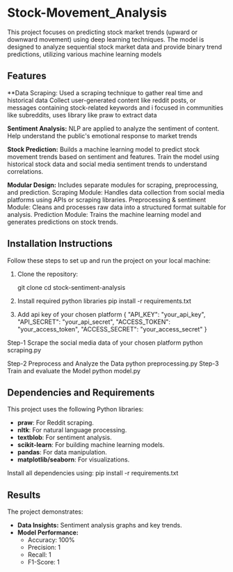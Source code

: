 # Stock-Movement_Analysis
This project focuses on predicting stock market trends (upward or downward movement) using deep learning techniques. The model is designed to analyze sequential stock market data and provide binary trend predictions, utilizing various machine learning models


## Features
 **Data Scraping: Used a scraping technique to gather real time and historical data
   Collect user-generated content like reddit posts, or messages containing stock-related keywords and i focused in communities like subreddits, uses library like 
   praw to extract data

**Sentiment Analysis:** NLP are applied to analyze the sentiment of content.
   Help understand the public's emotional response to market trends

 **Stock Prediction:** Builds a machine learning model to predict stock movement trends based on sentiment and features.
    Train the model using historical stock data and social media sentiment trends to understand correlations.

 **Modular Design:** Includes separate modules for scraping, preprocessing, and prediction.
      Scraping Module: Handles data collection from social media platforms using APIs or scraping libraries.
      Preprocessing & sentiment Module: Cleans and processes raw data into a structured format suitable for analysis.
      Prediction Module: Trains the machine learning model and generates predictions on stock trends.


## Installation Instructions

Follow these steps to set up and run the project on your local machine:

1. Clone the repository:

   git clone <repository-url>
   cd stock-sentiment-analysis

2. Install required python libraries
   pip install -r requirements.txt

3. Add api key of your chosen platform
 {
  "API_KEY": "your_api_key",
  "API_SECRET": "your_api_secret",
  "ACCESS_TOKEN": "your_access_token",
  "ACCESS_SECRET": "your_access_secret"
 }

Step-1 
 Scrape the social media data of your chosen platform
	python scraping.py

Step-2
 Preprocess and Analyze the Data
       python preprocessing.py
Step-3
 Train and evaluate the Model
      python model.py

## Dependencies and Requirements
  
This project uses the following Python libraries:

- **praw**: For Reddit scraping.
- **nltk**: For natural language processing.
- **textblob**: For sentiment analysis.
- **scikit-learn**: For building machine learning models.
- **pandas**: For data manipulation.
- **matplotlib/seaborn**: For visualizations.

Install all dependencies using:
pip install -r requirements.txt

## Results
The project demonstrates:
- **Data Insights:** Sentiment analysis graphs and key trends.
- **Model Performance:** 
  - Accuracy: 100%
  - Precision: 1
  - Recall: 1
  - F1-Score: 1


  



